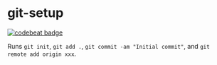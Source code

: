 # git-setup

[![codebeat badge](https://codebeat.co/badges/193f4e7d-6a6f-43dc-8c01-a47933160c70)](https://codebeat.co/projects/github-com-julianjensen-generator-git-setup-master)

Runs `git init`, `git add .`, `git commit -am "Initial commit"`, and `git remote add origin xxx`.
 